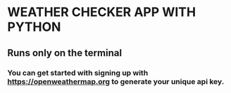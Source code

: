 # WEATHER CHECKER APP WITH PYTHON
## Runs only on the terminal
### You can get started with signing up with https://openweathermap.org to generate your unique api key.
